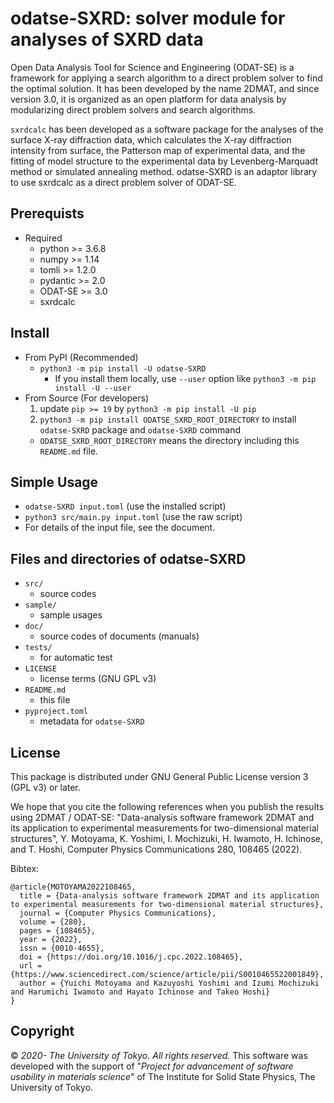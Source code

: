 # odatse-SXRD: solver module for analyses of SXRD data

Open Data Analysis Tool for Science and Engineering (ODAT-SE) is a framework for applying a search algorithm to a direct problem solver to find the optimal solution. It has been developed by the name 2DMAT, and since version 3.0, it is organized as an open platform for data analysis by modularizing direct problem solvers and search algorithms.

`sxrdcalc` has been developed as a software package for the analyses of the surface X-ray diffraction data, which calculates the X-ray diffraction intensity from surface, the Patterson map of experimental data, and the fitting of model structure to the experimental data by Levenberg-Marquadt method or simulated annealing method. odatse-SXRD is an adaptor library to use sxrdcalc as a direct problem solver of ODAT-SE.


## Prerequists

- Required
  - python >= 3.6.8
  - numpy >= 1.14
  - tomli >= 1.2.0
  - pydantic >= 2.0
  - ODAT-SE >= 3.0
  - sxrdcalc

## Install

- From PyPI (Recommended)
  - `python3 -m pip install -U odatse-SXRD`
    - If you install them locally, use `--user` option like `python3 -m pip install -U --user`
- From Source (For developers)
  1. update `pip >= 19` by `python3 -m pip install -U pip`
  2. `python3 -m pip install ODATSE_SXRD_ROOT_DIRECTORY` to install `odatse-SXRD` package and `odatse-SXRD` command
    - `ODATSE_SXRD_ROOT_DIRECTORY` means the directory including this `README.md` file.

## Simple Usage

- `odatse-SXRD input.toml` (use the installed script)
- `python3 src/main.py input.toml` (use the raw script)
- For details of the input file, see the document.

## Files and directories of odatse-SXRD

- `src/`
  - source codes
- `sample/`
  - sample usages
- `doc/`
  - source codes of documents (manuals)
- `tests/`
  - for automatic test
- `LICENSE`
  - license terms (GNU GPL v3)
- `README.md`
  - this file
- `pyproject.toml`
  - metadata for `odatse-SXRD`

## License

This package is distributed under GNU General Public License version 3 (GPL v3) or later.

We hope that you cite the following references when you publish the results using 2DMAT / ODAT-SE:
"Data-analysis software framework 2DMAT and its application to experimental measurements for two-dimensional material structures",
Y. Motoyama, K. Yoshimi, I. Mochizuki, H. Iwamoto, H. Ichinose, and T. Hoshi, Computer Physics Communications 280, 108465 (2022).

Bibtex:
```
@article{MOTOYAMA2022108465,
  title = {Data-analysis software framework 2DMAT and its application to experimental measurements for two-dimensional material structures},
  journal = {Computer Physics Communications},
  volume = {280},
  pages = {108465},
  year = {2022},
  issn = {0010-4655},
  doi = {https://doi.org/10.1016/j.cpc.2022.108465},
  url = {https://www.sciencedirect.com/science/article/pii/S0010465522001849},
  author = {Yuichi Motoyama and Kazuyoshi Yoshimi and Izumi Mochizuki and Harumichi Iwamoto and Hayato Ichinose and Takeo Hoshi}
}
```

## Copyright

© *2020- The University of Tokyo. All rights reserved.*
This software was developed with the support of "*Project for advancement of software usability in materials science*" of The Institute for Solid State Physics, The University of Tokyo.

[source/master]: https://github.com/2DMAT/odatse-SXRD/
[source/develop]: https://github.com/2DMAT/odatse-SXRD/tree/develop
[ci/master/badge]: https://github.com/2DMAT/odatse-SXRD/workflows/Test/badge.svg?branch=master
[ci/master/uri]: https://github.com/2DMAT/odatse-SXRD/actions?query=branch%3Amaster
[doc/en/badge]: https://img.shields.io/badge/doc-English-blue.svg
[doc/ja/badge]: https://img.shields.io/badge/doc-Japanese-blue.svg
[doc/master/en/uri]: https://2DMAT.github.io/odatse-SXRD/manual/master/en/index.html
[doc/master/ja/uri]: https://2DMAT.github.io/odatse-SXRD/manual/master/ja/index.html
[doc/develop/en/uri]: https://2DMAT.github.io/odatse-SXRD/manual/develop/en/index.html
[doc/develop/ja/uri]: https://2DMAT.github.io/odatse-SXRD/manual/develop/ja/index.html
